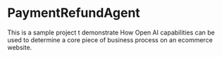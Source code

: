 # PaymentRefundAgent
This is a sample project t demonstrate How Open AI capabilities can be used to determine a core piece of business process on an ecommerce website.
